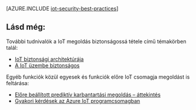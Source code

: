 <properties
 pageTitle="Ajánlott eljárások a IoT biztonsági |} Microsoft Azure"
 description="Biztonsági gyakorlati tanácsok a IoT infrastruktúrájának védelme"
 services=""
 suite="iot-suite"
 documentationCenter=""
 authors="YuriDio"
 manager="timlt"
 editor=""/>

<tags
 ms.service="iot-suite"
 ms.devlang="na"
 ms.topic="article"
 ms.tgt_pltfrm="na"
 ms.workload="na"
 ms.date="10/17/2016"
 ms.author="yurid"/>

[AZURE.INCLUDE [iot-security-best-practices](../../includes/iot-security-best-practices.md)]

## <a name="see-also"></a>Lásd még:

További tudnivalók a IoT megoldás biztonságossá tétele című témakörben talál:

- [IoT biztonsági architektúrája][lnk-security-architecture]
- [A IoT üzembe biztonságos][lnk-security-deployment]

Egyéb funkciók közül egyesek és funkciók előre IoT csomagja megoldást is feltárása:

- [Előre beállított prediktív karbantartási megoldás – áttekintés][lnk-predictive-overview]
- [Gyakori kérdések az Azure IoT programcsomagban][lnk-faq]

[lnk-predictive-overview]: iot-suite-predictive-overview.md
[lnk-faq]: iot-suite-faq.md

[lnk-security-architecture]: iot-security-architecture.md
[lnk-security-deployment]: iot-suite-security-deployment.md
